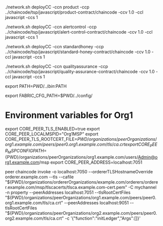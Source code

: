 ./network.sh deployCC -ccn product -ccp ../chaincode/tsp/javascript/product-contract/chaincode -ccv 1.0 -ccl javascript -ccs 1

./network.sh deployCC -ccn alertcontrol -ccp ../chaincode/tsp/javascript/alert-control-contract/chaincode -ccv 1.0 -ccl javascript -ccs 1

./network.sh deployCC -ccn standardhoney -ccp ../chaincode/tsp/javascript/standard-honey-contract/chaincode -ccv 1.0 -ccl javascript -ccs 1

./network.sh deployCC -ccn qualityassurance -ccp ../chaincode/tsp/javascript/quality-assurance-contract/chaincode -ccv 1.0 -ccl javascript -ccs 1

export PATH=${PWD}/../bin:$PATH

export FABRIC_CFG_PATH=$PWD/../config/

# Environment variables for Org1
export CORE_PEER_TLS_ENABLED=true
export CORE_PEER_LOCALMSPID="Org1MSP"
export CORE_PEER_TLS_ROOTCERT_FILE=${PWD}/organizations/peerOrganizations/org1.example.com/peers/peer0.org1.example.com/tls/ca.crt
export CORE_PEER_MSPCONFIGPATH=${PWD}/organizations/peerOrganizations/org1.example.com/users/Admin@org1.example.com/msp
export CORE_PEER_ADDRESS=localhost:7051

peer chaincode invoke -o localhost:7050 --ordererTLSHostnameOverride orderer.example.com --tls --cafile "${PWD}/organizations/ordererOrganizations/example.com/orderers/orderer.example.com/msp/tlscacerts/tlsca.example.com-cert.pem" -C mychannel -n property --peerAddresses localhost:7051 --tlsRootCertFiles "${PWD}/organizations/peerOrganizations/org1.example.com/peers/peer0.org1.example.com/tls/ca.crt" --peerAddresses localhost:9051 --tlsRootCertFiles "${PWD}/organizations/peerOrganizations/org2.example.com/peers/peer0.org2.example.com/tls/ca.crt" -c '{"function":"initLedger","Args":[]}'

